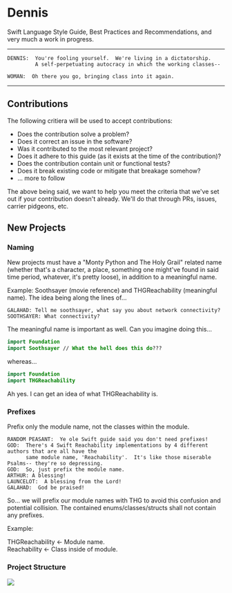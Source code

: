 # Dennis
Swift Language Style Guide, Best Practices and Recommendations, and very much a work in progress.

---

```
DENNIS:  You're fooling yourself.  We're living in a dictatorship.
         A self-perpetuating autocracy in which the working classes--
         
WOMAN:  Oh there you go, bringing class into it again.
```
---

## Contributions

The following critiera will be used to accept contributions:

* Does the contribution solve a problem?
* Does it correct an issue in the software?
* Was it contributed to the most relevant project?
* Does it adhere to this guide (as it exists at the time of the contribution)?
* Does the contribution contain unit or functional tests?
* Does it break existing code or mitigate that breakage somehow?
* ... more to follow
 
The above being said, we want to help you meet the criteria that we've set out if your contribution doesn't already.  We'll do that through PRs, issues, carrier pidgeons, etc.

## New Projects

### Naming

New projects must have a "Monty Python and The Holy Grail" related name (whether that's a character, a place, something one might've found in said time period, whatever, it's pretty loose), in addition to a meaningful name.

Example: Soothsayer (movie reference) and THGReachability (meaningful name).  The idea being along the lines of...
```
GALAHAD: Tell me soothsayer, what say you about network connectivity?
SOOTHSAYER: What connectivity?
```

The meaningful name is important as well.  Can you imagine doing this...

```Swift
import Foundation
import Soothsayer // What the hell does this do???
```

whereas...

```Swift
import Foundation
import THGReachability
```

Ah yes.  I can get an idea of what THGReachability is.

### Prefixes

Prefix only the module name, not the classes within the module.

```
RANDOM PEASANT:  Ye ole Swift guide said you don't need prefixes!
GOD:  There's 4 Swift Reachability implementations by 4 different authors that are all have the 
      same module name, 'Reachability'.  It's like those miserable Psalms-- they're so depressing.
GOD:  So, just prefix the module name.
ARTHUR: A blessing!
LAUNCELOT:  A blessing from the Lord!
GALAHAD:  God be praised!
```
So... we will prefix our module names with THG to avoid this confusion and potential collision.  The contained enums/classes/structs shall not contain any prefixes.

Example:

THGReachability <- Module name.<br>
Reachability <- Class inside of module.<br>

### Project Structure

<img src="https://d1zjcuqflbd5k.cloudfront.net/files/acc_44006/115RU?response-content-disposition=inline;%20filename=Screen%20Shot%20on%202015-03-01%20at%2000%3A18%3A48.png&Expires=1425198011&Signature=fz8sTVZraCiqhxjWUiGQHOhUOrQTh4Ixd99UX7gZjzf-kC6T-FxkkMzRmRimkCnWkPBdy7onccuvE5SJqWdl5AW~~cjRYv3LFFoqDiUimOzc5wROqjxh1M5qHbX-vALbT9BDZ7BXFjpxStlF3Kqir2ejIr-OD1ZOppjROA2OAOk_&Key-Pair-Id=APKAJTEIOJM3LSMN33SA">
